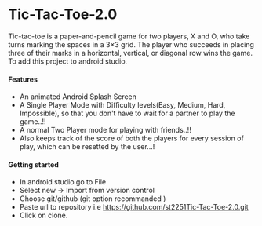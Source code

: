 # Tic-Tac-Toe-2.0
Tic-tac-toe is a paper-and-pencil game for two players, X and O, who take turns marking the spaces in a 3×3 grid. The player who succeeds in placing three of their marks in a horizontal, vertical, or diagonal row wins the game. 
To add this project to android studio.

#### Features
- An animated Android Splash Screen
- A Single Player Mode with Difficulty levels(Easy, Medium, Hard, Impossible), so that you don't have to wait for a partner to play the game..!! 
- A normal Two Player mode for playing with friends..!!
- Also keeps track of the score of both the players for every session of play, which can be resetted by the user...!

#### Getting started
- In android studio go to File 
- Select new -> Import from version control 
- Choose git/github (git option recommanded ) 
- Paste url to repository i.e https://github.com/st2251Tic-Tac-Toe-2.0.git
- Click on clone.


